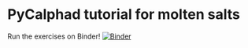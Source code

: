 # PyCalphad tutorial for molten salts

Run the exercises on Binder!
[![Binder](https://mybinder.org/badge_logo.svg)]([https://mybinder.org/v2/gh/phasesresearchlab/psu-matse410/master?urlpath=lab](https://mybinder.org/v2/gh/RushiGong/Tutorial-PyCalphad.git/main)https://mybinder.org/v2/gh/RushiGong/Tutorial-PyCalphad.git/main)
